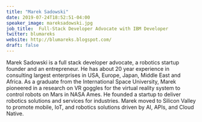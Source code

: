 ```yaml
---
title: "Marek Sadowski"
date: 2019-07-24T18:52:51-04:00
speaker_image: mareksadowski.jpg
job_title:  Full-Stack Developer Advocate with IBM Developer
twitter: blumareks
website: http://blumareks.blogspot.com/
draft: false
---
```


Marek Sadowski is a full stack developer advocate, a robotics startup founder and an entrepreneur. He has about 20 year experience in consulting largest enterprises in USA, Europe, Japan, Middle East and Africa. As a graduate from the International Space University, Marek pioneered in a research on VR goggles for the virtual reality system to control robots on Mars in NASA Ames. He founded a startup to deliver robotics solutions and services for industries. Marek moved to Silicon Valley to promote mobile, IoT, and robotics solutions driven by AI, APIs, and Cloud Native.